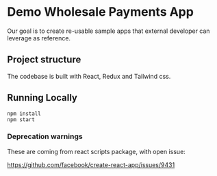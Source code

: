 # Demo Wholesale Payments App

Our goal is to create re-usable sample apps that external developer can leverage
as reference.

## Project structure

The codebase is built with React, Redux and Tailwind css.

## Running Locally

    npm install
    npm start

### Deprecation warnings

These are coming from react scripts package, with open issue:

https://github.com/facebook/create-react-app/issues/9431

